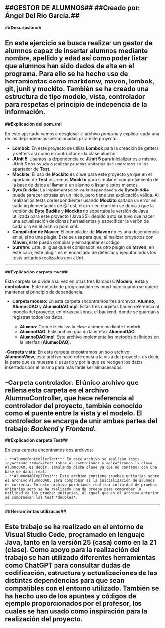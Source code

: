 **##GESTOR DE ALUMNOS##**
##Creado por: Ángel Del Río García.##
---
**##Descripción##**

En este ejercicio se busca realizar un gestor de alumnos capaz de insertar alumnos mediante nombre, apellido y edad así como poder listar que alumnos han sido dados de alta en el programa.
Para ello se ha hecho uso de herramientas como **markdonw**, **maven**, **lombok**, **git**, **junit** y **mockito**.
También se ha creado una estructura de tipo modelo, vista, controlador para respetas el principio de indepencia de la información.
---
**##Explicación del pom.xml**

En este apartado vamos a desglosar el archivo *pom.xml* y explicar cada una de las dependencias seleccionadas para este proyecto.

- **Lombok**: En este proyecto se utiliza **Lombok** para la creación de getters y setters así como el contructor en la clase alumno.
- **JUnit 5**: Usamos la dependencia de **JUnit 5** para inicializar este mismo. JUnit 5 nos ayuda a realizar pruebas unitarias que usaremos en los apartador de **Test**.
- **Mockito**: El uso de **Mockito** es clave para este proyecto ya que en el apartado de **Test** usaremos **Mockito** para simular el comprotamiento de la base de datos al llamar a un alumno o listar a estos mismos.
- **Byte Buddie**: La implementación de la dependencia de **ByteBuddie** puede parecer extraña en un inicio, pero tiene una explicación válida. Al realizar los tests correspondientes usando **Mockito** saltaba un error en cada implementación de @Test, el error en cuestión se debía a que la versión de **Byte Buddie** y **Mockito** no soportaba la versión de Java utilizada para este proyecto (Java 25), debido a sto se tuvo que hacer una actualización de dichas herramientas y especificar la verión de cada una en el archivo pom.xml.
- **Compilador de Maven**: El compilador de **Maven** no es una dependencia en sí, si no una plugin. Este se usa para que, al realizar proyectos con **Maven**, este pueda compilar y empaquetar el código.
- **Surefire**: Este, al igual que el compilador, es otro plugin de **Maven**, en este caso, este plugin es el encargado de detectar y ejecutar todos los tests unitarios realizados con JUnit.
---
**##Explicación carpeta mvc##**

Esta carpeta se divide a su vez en otras tres llamadas: **Modelo**, **vista** y **controlador**. Este método de programación es muy típico cuando se quiere mantener el principio de dependencia.

- **Carpeta modelo**: En esta carpeta encontramos tres archivos: **Alumno**, **AlumnoDAO** y **AlumnoDAOImpl**. Estas tres carpetas hacen referencia al modelo del proyecto, en otras palabras, el backend, donde se guardan y registran todos los datos.

    - **Alumno**: Crea e inicializa la clase alumno mediante Lombok.
    - **AlumnoDAO**: Este archivo guarda la intefaz **AlumnoDAO**.
    - **AlumnoDAOImpl**: Este archivo implementa los metodos definidos en la interfaz (**AlumnoDAO**).

-**Carpeta vista**: En esta carpeta encontramos un solo archivo: **AlumnosView**, este archivo hace referencia a la vista del proyecto, es decir, la parte que se muestra al usuario y por la que se recogen los datos insertados por el mismo para más tarde ser almacenados.

-**Carpeta controlador**: El único archivo que rellena esta carpeta es el archivo **AlumnoController**, que hace referencia al controlador del proyecto, también conocido como el puente entre la vista y el modelo. El controlador se encarga de unir ambas partes del trabajo: *Backend* y *Frontend*.
---
**##Explicación carpeta Test##**

En esta carpeta encontramos dos archivos: 
    
    - **AlumnoControllerTest**: En este archivo se realizan tests inyectando **Mockito** sobre el controlador y mocketizando la clase AlumnoDAO, es decir, simulando dicha clase ya que no contamos con una base de datos real.
    - **AlumnoDAOImplTest**: Este archivo contiene pruebas unitarias sobre el archivo AlumnoDAO, para comprobar si la inicialización de alumnos es correcta. En este archivo pordríamos realizar infinidad de pruebas unitarias pero se ha realizado una de prueba para comprobar la utilidad de las pruebas unitarias, al igual que en el archivo anterior se comprueban los test *doubles*.
---
**##Herramientas utilizadas##**

Este trabajo se ha realizado en el entorno de **Visual Studio Code**, programado en lenguaje **Java**, tanto en la versión 25 (casa) como en la 21 (clase).
Como apoyo para la realización del trabajo se han utilizado diferentes herramientas como **ChatGPT** para consultar dudas de codificación, estructura y actualizaciones de las distintas dependencias para que sean compatibles con el entorno utilizado.
También se ha hecho uso de los apuntes y códigos de ejemplo proporcionados por el profesor, los cuales se han usado como inspiración para la realización del proyecto.
---





